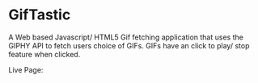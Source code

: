 # GifTastic

A Web based Javascript/ HTML5 Gif fetching application that uses the GIPHY API to fetch users choice of GIFs. GIFs have an click to play/ stop feature when clicked.

Live Page: 
